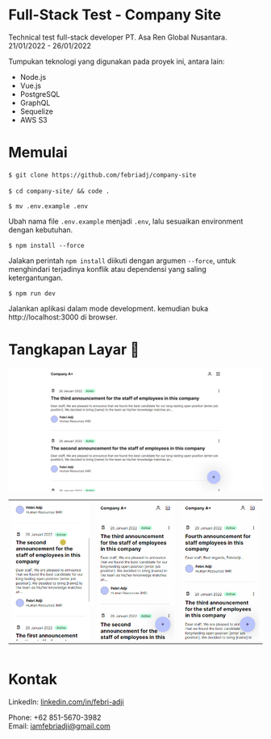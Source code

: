 # Full-Stack Test - Company Site
Technical test full-stack developer PT. Asa Ren Global Nusantara. 21/01/2022 - 26/01/2022

Tumpukan teknologi yang digunakan pada proyek ini, antara lain:
- Node.js
- Vue.js
- PostgreSQL
- GraphQL
- Sequelize
- AWS S3

# Memulai
~~~
$ git clone https://github.com/febriadj/company-site

$ cd company-site/ && code .
~~~
~~~
$ mv .env.example .env
~~~
Ubah nama file `.env.example` menjadi `.env`, lalu sesuaikan environment dengan kebutuhan.
~~~
$ npm install --force
~~~
Jalakan perintah `npm install` diikuti dengan argumen `--force`, untuk menghindari terjadinya konflik atau dependensi yang saling ketergantungan.

~~~
$ npm run dev
~~~
Jalankan aplikasi dalam mode development. kemudian buka http://localhost:3000 di browser.

# Tangkapan Layar 📸
![desktop](./documents/images/desktop.png)

<table>
  <tr>
    <td><img src="./documents/images/01.gif"></td>
    <td><img src="./documents/images/02.gif"></td>
    <td><img src="./documents/images/03.gif"></td>
  </tr>
</table>
<div style="display: flex">

</div>

# Kontak
LinkedIn: [linkedin.com/in/febri-adji](https://www.linkedin.com/in/febri-adji)

Phone: +62 851-5670-3982\
Email: <iamfebriadji@gmail.com>